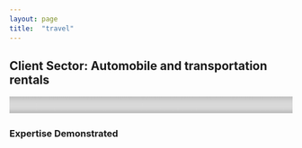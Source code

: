 ```yaml
---
layout: page
title:  "travel"
---
```


## Client Sector: Automobile and transportation rentals

<img src="/assets/images/div2.png" alt="divider" width="1500" height="30"/>

### Expertise Demonstrated
